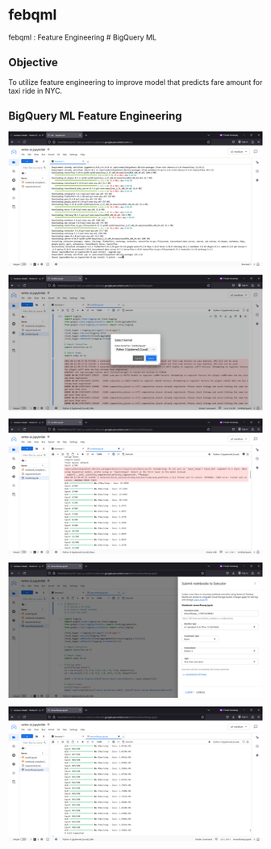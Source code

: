 # febqml
febqml : Feature Engineering # BigQuery ML

## Objective
To utilize feature engineering to improve model that predicts fare amount for taxi ride in NYC.

## BigQuery ML Feature Engineering 


![febqml001.png](./media/febqml001.png)

![febqml002.png](./media/febqml002.png)

![febqml003.png](./media/febqml003.png)

![febqml004.png](./media/febqml004.png)

![febqml005.png](./media/febqml005.png)

